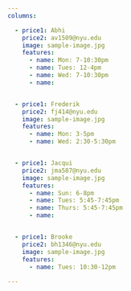 ```yaml
---
columns:

  - price1: Abhi
    price2: av1509@nyu.edu
    image: sample-image.jpg
    features:
      - name: Mon: 7-10:30pm
      - name: Tues: 12-4pm
      - name: Wed: 7-10:30pm
      - name: 


  - price1: Frederik
    price2: fj414@nyu.edu
    image: sample-image.jpg
    features:
      - name: Mon: 3-5pm
      - name: Wed: 2:30-5:30pm


  - price1: Jacqui
    price2: jma587@nyu.edu
    image: sample-image.jpg
    features:
      - name: Sun: 6-8pm
      - name: Tues: 5:45-7:45pm
      - name: Thurs: 5:45-7:45pm
      - name: 


  - price1: Brooke
    price2: bh1346@nyu.edu
    image: sample-image.jpg
    features:
      - name: Tues: 10:30-12pm
      
---
```

